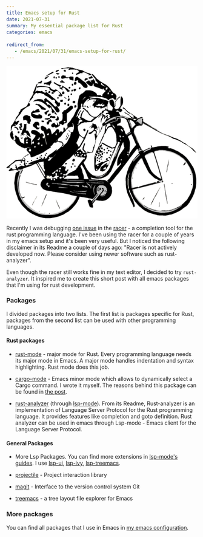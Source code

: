 ```yaml
---
title: Emacs setup for Rust
date: 2021-07-31
summary: My essential package list for Rust
categories: emacs

redirect_from:
   - /emacs/2021/07/31/emacs-setup-for-rust/
---
```


![img](/images/2021-07-31-crab.png)

Recently I was debugging [one issue](https://github.com/racer-rust/emacs-racer/issues/152#issuecomment-881867717) in the [racer](https://github.com/racer-rust/racer) - a completion tool for the rust programming language. I've been using the racer for a couple of years in my emacs setup and it's been very useful. But I noticed the following disclaimer in its Readme a couple of days ago: "Racer is not actively developed now. Please consider using newer software such as rust-analyzer".

Even though the racer still works fine in my text editor, I decided to try `rust-analyzer`. It inspired me to create this short post with all emacs packages that I'm using for rust development.

### Packages

I divided packages into two lists. The first list is packages specific for Rust, packages from the second list can be used with other programming languages.

#### Rust packages

- [rust-mode](https://github.com/rust-lang/rust-mode) - major mode for Rust. Every programming language needs its major mode in Emacs. A major mode handles indentation and syntax highlighting. Rust mode does this job.

- [cargo-mode](https://github.com/ayrat555/cargo-mode) - Emacs minor mode which allows to dynamically select a Cargo command. I wrote it myself. The reasons behind this package can be found in [the post](https://www.badykov.com/emacs/2021/05/29/emacs-cargo-mode/).

- [rust-analyzer](https://github.com/rust-analyzer/rust-analyzer) (through [lsp-mode](https://github.com/emacs-lsp/lsp-mode)). From its Readme, Rust-analyzer is an implementation of Language Server Protocol for the Rust programming language. It provides features like completion and goto definition. Rust analyzer can be used in emacs through Lsp-mode - Emacs client for the Language Server Protocol.

#### General Packages

- More Lsp Packages. You can find more extensions in [lsp-mode's guides](https://emacs-lsp.github.io/lsp-mode/). I use [lsp-ui](https://github.com/emacs-lsp/lsp-ui), [lsp-ivy](https://github.com/emacs-lsp/lsp-ivy), [lsp-treemacs](https://github.com/emacs-lsp/lsp-treemacs).

- [projectile](https://github.com/bbatsov/projectile) - Project interaction library

- [magit](https://github.com/magit/magit) - Interface to the version control system Git

- [treemacs](https://github.com/Alexander-Miller/treemacs) - a tree layout file explorer for Emacs

### More packages

You can find all packages that I use in Emacs in [my emacs configuration](https://github.com/ayrat555/dot-emacs).

